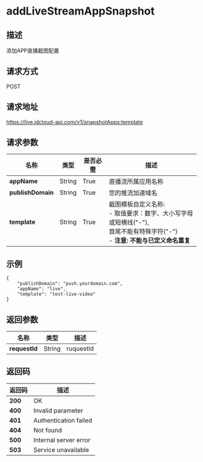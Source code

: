 # addLiveStreamAppSnapshot


## 描述
添加APP直播截图配置

## 请求方式
POST

## 请求地址
https://live.jdcloud-api.com/v1/snapshotApps:template


## 请求参数
|名称|类型|是否必需|描述|
|---|---|----|---|
|**appName**|String|True|直播流所属应用名称|
|**publishDomain**|String|True|您的推流加速域名|
|**template**|String|True|截图模板自定义名称:<br>  - 取值要求：数字、大小写字母或短横线("-"),<br>              首尾不能有特殊字符("-")<br>  - <b>注意: 不能与已定义命名重复</b><br>|


## 示例
    {
        "publishDomain": "push.yourdomain.com",
        "appName": "live",
        "template": "test-live-video"
    }

## 返回参数
|名称|类型|描述|
|---|---|---|
|**requestId**|String|ruquestId|


## 返回码
|返回码|描述|
|---|---|
|**200**|OK|
|**400**|Invalid parameter|
|**401**|Authentication failed|
|**404**|Not found|
|**500**|Internal server error|
|**503**|Service unavailable|
